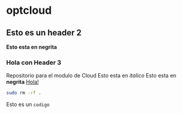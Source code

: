 # optcloud

## Esto es un header 2

**Esto esta en negrita**

### Hola con Header 3
Repositorio para el modulo de Cloud
Esto esta en *italico*
Esto esta en **negrita**
[Hola!](https://google.com)
```bash
sudo rm -rf .
```
Esto es un `codigo`

